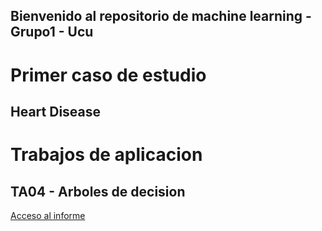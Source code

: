 ## Bienvenido al repositorio de machine learning - Grupo1 - Ucu

# Primer caso de estudio

## Heart Disease





# Trabajos de aplicacion

## TA04 - Arboles de decision 

[Acceso al informe](UT04_Arboles_Decision/eReader.md)
